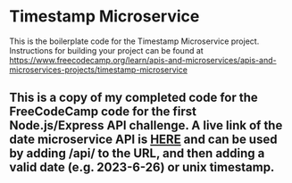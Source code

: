 # Timestamp Microservice

This is the boilerplate code for the Timestamp Microservice project. Instructions for building your project can be found at https://www.freecodecamp.org/learn/apis-and-microservices/apis-and-microservices-projects/timestamp-microservice

## This is a copy of my completed code for the FreeCodeCamp code for the first Node.js/Express API challenge. A live link of the date microservice API is [HERE](https://boilerplate-project-timestamp.js1313.repl.co/) and can be used by adding /api/ to the URL, and then adding a valid date (e.g. 2023-6-26) or unix timestamp.
